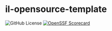 # il-opensource-template
![GitHub License](https://img.shields.io/github/license/IntelLabs/il-opensource-template)
[![OpenSSF Scorecard](https://api.scorecard.dev/projects/github.com/IntelLabs/il-opensource-template/badge)](https://scorecard.dev/viewer/?uri=github.com/IntelLabs/il-opensource-template)
<!-- UNCOMMENT AS NEEDED
[![Unit Tests](https://github.com/IntelLabs/ConvAssist/actions/workflows/run_unittests.yaml/badge.svg?branch=covassist-cleanup)](https://github.com/IntelLabs/ConvAssist/actions/workflows/run_unittests.yaml)
[![pytorch](https://img.shields.io/badge/PyTorch-v2.4.1-green?logo=pytorch)](https://pytorch.org/get-started/locally/)
![python-support](https://img.shields.io/badge/Python-3.12-3?logo=python)
-->

